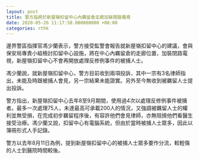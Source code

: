 ```yaml
---
layout: post
title: 警方指將於新屋嶺扣留中心內羈留倉走廊加裝閉路電視
date: 2020-05-26 11:17:58.000000000 +08:00
categories: rthk
---
```


邊界警區指揮官馮少蘭表示，警方接受監警會報告就新屋嶺扣留中心的建議，會與保安局專責小組檢討扣留中心設施，將在中心內羈留倉的走廊位置，加裝閉路電視，新屋嶺扣留中心不會再開放處理反修例事件的被捕人士。 

馮少蘭說，就新屋嶺扣留中心，警方目前收到兩項投訴，其中一宗有3名律師指出，未能及時跟被捕人會見，另一宗結果未能證實。另外至今無收到被羈留人士提出投訴。 

警方指出，新屋嶺扣留中心去年8至9月期間，使用過4次以處理反修例事件被捕者。最多一次處理75人，未達最高可承載200人的情況，又強調被羈留人士的權利並無受損，在完成初步羈留程序後，有容許他們會見律師，亦無阻撓他們看醫生接受治療。馮少蘭又說，扣留中心有電腦系統，但由於當時被捕人士眾多，因此以簿冊形式人手記錄。

警方以去年8月11日為例，提到新屋嶺扣留中心的被捕人士眾多要作分流，較輕傷的人士到醫院時間較後。
